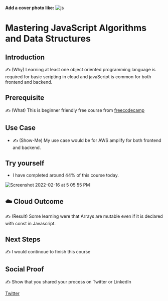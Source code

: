 **Add a cover photo like:**
![js](https://user-images.githubusercontent.com/16112411/154101914-db5a81d0-1d28-4165-b843-ed51709ef30b.png)
# Mastering JavaScript Algorithms and Data Structures

## Introduction

✍️ (Why) Learning at least one object oriented programming language is required for basic scripting in cloud and javaScript is common for both frontend and backend. 

## Prerequisite

✍️ (What) This is beginner friendly free course from [freecodecamp](https://www.freecodecamp.org/learn/javascript-algorithms-and-data-structures/)

## Use Case

- ✍️ (Show-Me) My use case would be for AWS amplify for both frontend and backend. 

## Try yourself
 - I have completed around 44% of this course today.
 
 ![Screenshot 2022-02-16 at 5 05 55 PM](https://user-images.githubusercontent.com/16112411/154365429-0d118d19-6e61-4a57-9e9c-599131fa8320.png)


## ☁️ Cloud Outcome

✍️ (Result) Some learning were that Arrays are mutable even if it is declared with const in Javascript. 
## Next Steps

✍️ I would continoue to finish this course

## Social Proof

✍️ Show that you shared your process on Twitter or LinkedIn

[Twitter](https://twitter.com/Karanbalaji047/status/1494071691118587909)
